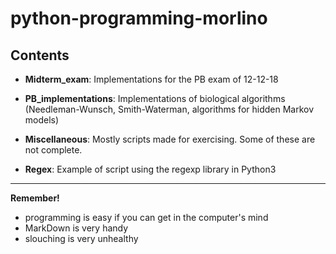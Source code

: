 # python-programming-morlino


Contents
-----------------
* **Midterm_exam**:
Implementations for the PB exam of 12-12-18

* **PB_implementations**:
Implementations of biological algorithms (Needleman-Wunsch, Smith-Waterman, algorithms for hidden Markov models)

* **Miscellaneous**:
Mostly scripts made for exercising. Some of these are not complete.

* **Regex**:
Example of script using the regexp library in Python3

----------------------------
**Remember!**
* programming is easy if you can get in the computer's mind
* MarkDown is very handy
* slouching is very unhealthy